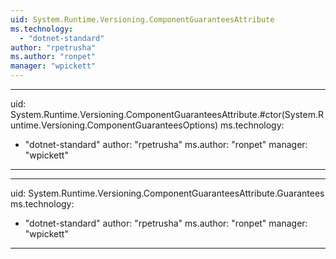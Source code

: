 ```yaml
---
uid: System.Runtime.Versioning.ComponentGuaranteesAttribute
ms.technology: 
  - "dotnet-standard"
author: "rpetrusha"
ms.author: "ronpet"
manager: "wpickett"
---
```


---
uid: System.Runtime.Versioning.ComponentGuaranteesAttribute.#ctor(System.Runtime.Versioning.ComponentGuaranteesOptions)
ms.technology: 
  - "dotnet-standard"
author: "rpetrusha"
ms.author: "ronpet"
manager: "wpickett"
---

---
uid: System.Runtime.Versioning.ComponentGuaranteesAttribute.Guarantees
ms.technology: 
  - "dotnet-standard"
author: "rpetrusha"
ms.author: "ronpet"
manager: "wpickett"
---
